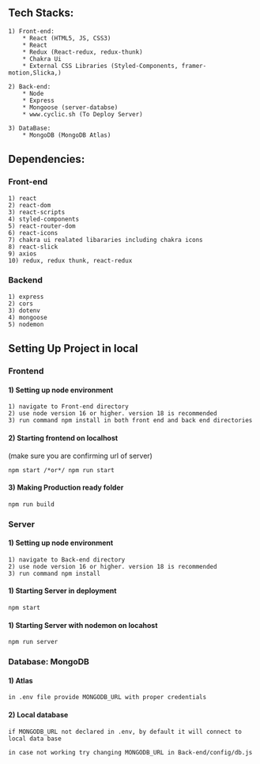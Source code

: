 


## Tech Stacks:
    
    1) Front-end:
        * React (HTML5, JS, CSS3)
        * React
        * Redux (React-redux, redux-thunk)
        * Chakra Ui
        * External CSS Libraries (Styled-Components, framer-motion,Slicka,)

    2) Back-end:
        * Node
        * Express
        * Mongoose (server-databse)
        * www.cyclic.sh (To Deploy Server)

    3) DataBase:
        * MongoDB (MongoDB Atlas)

## Dependencies:

### Front-end

    1) react
    2) react-dom
    3) react-scripts
    4) styled-components
    5) react-router-dom
    6) react-icons
    7) chakra ui realated libararies including chakra icons
    8) react-slick
    9) axios
    10) redux, redux thunk, react-redux

### Backend

    1) express
    2) cors
    3) dotenv
    4) mongoose
    5) nodemon


## Setting Up Project in local

### Frontend

#### 1) Setting up node environment

    1) navigate to Front-end directory
    2) use node version 16 or higher. version 18 is recommended
    3) run command npm install in both front end and back end directories 

#### 2) Starting frontend on localhost
(make sure you are confirming url of server)

    npm start /*or*/ npm run start

#### 3) Making Production ready folder

    npm run build

### Server
#### 1) Setting up node environment

    1) navigate to Back-end directory
    2) use node version 16 or higher. version 18 is recommended
    3) run command npm install


#### 1) Starting Server in deployment

    npm start

#### 1) Starting Server with nodemon on locahost

    npm run server

### Database: MongoDB

#### 1) Atlas

    in .env file provide MONGODB_URL with proper credentials

#### 2) Local database

    if MONGODB_URL not declared in .env, by default it will connect to local data base

    in case not working try changing MONGODB_URL in Back-end/config/db.js



